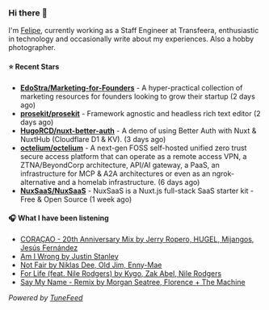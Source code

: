 ### Hi there 👋

I'm [Felipe](https://felipevm.com), currently working as a Staff Engineer at Transfeera, enthusiastic in technology and occasionally write about my experiences. Also a hobby photographer.

#### ⭐ Recent Stars
- **[EdoStra/Marketing-for-Founders](https://github.com/EdoStra/Marketing-for-Founders)** - A hyper-practical collection of marketing resources for founders looking to grow their startup (2 days ago)
- **[prosekit/prosekit](https://github.com/prosekit/prosekit)** - Framework agnostic and headless rich text editor  (2 days ago)
- **[HugoRCD/nuxt-better-auth](https://github.com/HugoRCD/nuxt-better-auth)** - A demo of using Better Auth with Nuxt &amp; NuxtHub (Cloudflare D1 &amp; KV). (3 days ago)
- **[octelium/octelium](https://github.com/octelium/octelium)** - A next-gen FOSS self-hosted unified zero trust secure access platform that can operate as a remote access VPN, a ZTNA/BeyondCorp architecture, API/AI gateway, a PaaS, an infrastructure for MCP &amp; A2A architectures or even as an ngrok-alternative and a homelab infrastructure. (6 days ago)
- **[NuxSaaS/NuxSaaS](https://github.com/NuxSaaS/NuxSaaS)** - NuxSaaS is a Nuxt.js full-stack SaaS starter kit - Free &amp; Open Source (1 week ago)

#### 🎧 What I have been listening
- [CORAÇAO - 20th Anniversary Mix by Jerry Ropero, HUGEL, Mijangos, Jesús Fernández](https://open.spotify.com/track/2KVAO2OAH6a9Tr2DqYL65g)
- [Am I Wrong by Justin Stanley](https://open.spotify.com/track/5yxzzbcXxTc6xddSX7oHU2)
- [Not Fair by Niklas Dee, Old Jim, Enny-Mae](https://open.spotify.com/track/0JZ1ABjN8q7TNwMP39NjvU)
- [For Life (feat. Nile Rodgers) by Kygo, Zak Abel, Nile Rodgers](https://open.spotify.com/track/4QfikoJtCEiOj7G5R9m3sP)
- [Say My Name - Remix by Morgan Seatree, Florence &#43; The Machine](https://open.spotify.com/track/6GOOcBV0wLoHrH5D9AWA32)

_Powered by [TuneFeed](https://tunefeed.app?ref=github.com)_
